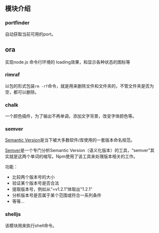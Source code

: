 ## 模块介绍

### portfinder

自动获取当前可用的port。

## ora

实现node.js 命令行环境的 loading效果，和显示各种状态的图标等

### rimraf

以包的形式包装`rm -rf`命令，就是用来删除文件和文件夹的，不管文件夹是否为空，都可以删除。

### chalk

一个颜色插件，为了输出不再单调，添加文字背景，改变字体颜色等。

### semver

[Semantic Version](https://link.jianshu.com/?t=http://semver.org/)是当下被大多数软件/库使用的一套版本命名规范。

[Semver](https://link.jianshu.com/?t=https://github.com/npm/node-semver)是一个专门分析Semantic Version（语义化版本）的工具，“semver”其实就是这两个单词的缩写。Npm使用了该工具来处理版本相关的工作。

功能：

- 比较两个版本号的大小
- 验证某个版本号是否合法
- 提取版本号，例如从“=v1.2.1”体取出"1.2.1"
- 分析版本号是否属于某个范围或符合一系列条件
- 等等...

### shelljs

该模块用来执行shell命令。